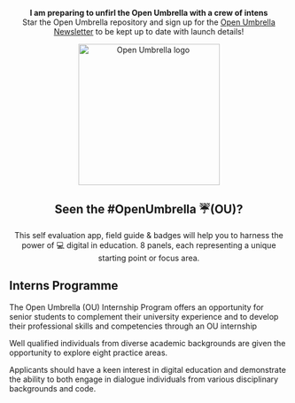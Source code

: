 <p align="center"><b>I am preparing to unfirl the Open Umbrella with a crew of intens </b>
<br/>Star the Open Umbrella repository and sign up for the  <a href="https://weblearning.substack.com/">Open Umbrella Newsletter</a> to be kept up to date with launch details!</p>
<p align="center">
  <img
      src="https://github.com/#gh-dark-mode-only"
      alt="Open Umbrella logo"
      width="255px"
  />
</p>
<h2 align="center">Seen the #OpenUmbrella ☔(OU)? </h2>
<p align="center">
This self evaluation app, field guide & badges will help you to harness the power of 💻 digital in education. 8 panels, each representing a unique starting point or focus area. </p>
<h2>Interns Programme</h2>
<p>The Open Umbrella (OU) Internship 
    Program offers an opportunity 
    for senior students to complement 
    their university experience 
    and to develop their 
    professional skills and 
    competencies through an OU internship 
    </p><p>
Well qualified individuals from 
diverse academic backgrounds are 
given the opportunity to explore eight 
practice areas. 

 </p><p>Applicants should have a keen interest 
 in digital education and demonstrate 
the ability to both engage in dialogue individuals 
from various disciplinary backgrounds and code. 

 </p>